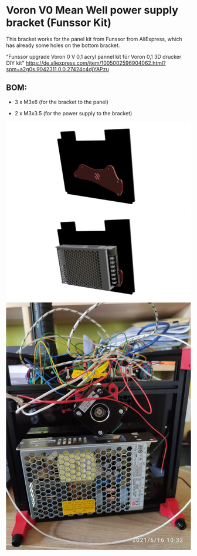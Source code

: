 # Voron V0 Mean Well power supply bracket (Funssor Kit)

This bracket works for the panel kit from Funssor from AliExpress, which has already some holes on the bottom bracket.

"Funssor upgrade Voron 0 V 0,1 acryl pannel kit für Voron 0,1 3D drucker DIY kit"
https://de.aliexpress.com/item/1005002596904062.html?spm=a2g0s.9042311.0.0.27424c4djYAPzu

## BOM:

- 3 x M3x6 (for the bracket to the panel)

- 2 x M3x3.5 (for the power supply to the bracket)

![Bracket on the panel view](Voron_V0_MW_PS_Bracket_v7_1.png)
![Assembled power supply to the panel](Voron_V0_MW_PS_Bracket_v7_2.png)
![Assembled power supply in real](Voron_V0_MW_PS_Bracket.jpg)
